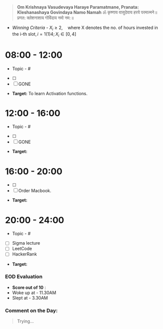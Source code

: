 > **Om Krishnaya Vasudevaya Haraye Paramatmane, Pranata: Kleshanashaya Govindaya Namo Namah**
> ॐ कृष्णाय वासुदेवाय हरये परमात्मने॥  
> प्रणत: क्लेशनाशाय गोविंदाय नमो नम:॥
- *Winning Criteria* - $X_{i} \ge 2, \quad \text{where X denotes the no. of hours invested in the i-th slot}, i = 1 (1) 4; X_{i} \in [0, 4]$
# 08:00 - 12:00 
- Topic - #
- [ ] 
- [ ] GONE
- **Target:** To learn Activation functions.
# 12:00 - 16:00
- Topic - #
- [ ] 
- [ ] GONE
- **Target:** 
# 16:00 - 20:00
- [ ] 
- [ ] Order Macbook.
- **Target:**
# 20:00 - 24:00
- Topic - #
- [ ] Sigma lecture
- [ ] LeetCode
- [ ] HackerRank
- **Target:**
### EOD Evaluation
- **Score out of 10** : 
- Woke up at - 11.30AM
- Slept at - 3.30AM
### Comment on the Day: 
> Trying...

